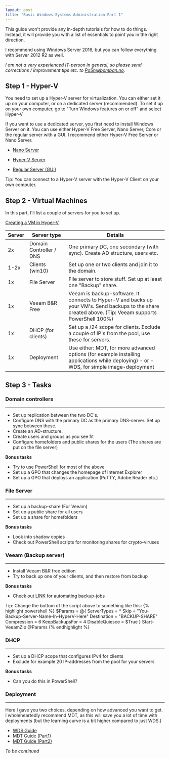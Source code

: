 ```yaml
---
layout: post
title: "Basic Windows Systems Administration Part 1"
---
```


This guide won't provide any in-depth tutorials for how to do things. Instead, it will provide you with a list of essentials to point you in the right direction. 

I recommend using Windows Server 2016, but you can follow everything with Server 2012 R2 as well.

*I am not a very experienced IT-person in general, so please send corrections / improvement tips etc. to PoSh@bomban.no.*

## Step 1 - Hyper-V

You need to set up a Hyper-V server for virtualization. You can either set it up on your computer, or on a dedicated server (recommended). To set it up on your own computer, go to "Turn Windows features on or off" and select Hyper-V

If you want to use a dedicated server, you first need to install Windows Server on it. You can use either Hyper-V Free Server, Nano Server, Core or the regular server with a GUI. I recommend either Hyper-V Free Server or Nano Server.

- [Nano Server](https://blogs.msdn.microsoft.com/joscot/2016/12/24/creating-a-hyper-v-host-with-nano-server-part1/)

- [Hyper-V Server](https://hyperv.veeam.com/blog/how-to-install-hyper-v-core-step-by-step-guide/)

- [Regular Server (GUI)](https://technet.microsoft.com/en-us/library/hh846766(v=ws.11).aspx)

Tip: You can connect to a Hyper-V server with the Hyper-V Client on your own computer.

## Step 2 - Virtual Machines

In this part, I'll list a couple of servers for you to set up.

[Creating a VM in Hyper-V](https://technet.microsoft.com/en-us/library/hh846766(v=ws.11).aspx#Anchor_2)

| Server             | Server type             | Details                                                                                                                                                  |
|--------------------|-------------------------|----------------------------------------------------------------------------------------------------------------------------------------------------------|
| 2x  | Domain Controller / DNS | One primary DC, one secondary (with sync). Create AD structure, users etc.                                                                               |
| 1-2x    | Clients (win10)         | Set up one or two clients and join it to the domain.                                                                                                     |
| 1x  | File Server             | File server to store stuff. Set up at least one "Backup" share.                                                                                          |
| 1x  | Veeam B&R Free          | Veeam is backup-software. It connects to Hyper-V and backs up your VM's.  Send backups to the share created above. (Tip: Veeam supports PowerShell 100%) |
| 1x  | DHCP (for clients)      | Set up a /24 scope for clients. Exclude a couple of IP's from the pool, use these for servers.                                                           |
| 1x  | Deployment              | Use either: MDT, for more advanced options (for example installing applications while deploying) - or - WDS, for simple image-deployment                 |

## Step 3 - Tasks

### Domain controllers
---
* Set up replication between the two DC's. 
* Configure DNS with the primary DC as the primary DNS-server. Set up sync between these.
* Create an AD-structure.
* Create users and groups as you see fit
* Configure homefolders and public shares for the users (The shares are put on the file server)

**Bonus tasks**
* Try to use PowerShell for most of the above
* Set up a GPO that changes the homepage of Internet Explorer
* Set up a GPO that deploys an application (PuTTY, Adobe Reader etc.)

### File Server
---
* Set up a backup-share (For Veeam)
* Set up a public share for all users
* Set up a share for homefolders

**Bonus tasks**
* Look into shadow copies
* Check out PowerShell scripts for monitoring shares for crypto-viruses

### Veeam (Backup server)
---
* Install Veeam B&R free edition
* Try to back up one of your clients, and then restore from backup

**Bonus tasks**
* Check out [LINK](https://github.com/PetterBomban/VeeamBackup) for automating backup-jobs

Tip:
Change the bottom of the script above to something like this:
{% highlight powershell %}
$Params = @{
    ServerTypes = *
    Skip = "You-Backup-Server-Name-In-HyperV-Here"
    Destination = "BACKUP-SHARE"
    Compression = 6
    KeepBackupsFor = 4
    DisableQuiesce = $True
}
Start-VeeamZip @Params
{% endhighlight %}

### DHCP
---
* Set up a DHCP scope that configures IPv4 for clients
* Exclude for example 20 IP-addresses from the pool for your servers

**Bonus tasks**
* Can you do this in PowerShell?

### Deployment
---
Here I gave you two choices, depending on how advanced you want to get. I wholeheartedly recommend MDT, as this will save you a lot of time with deployments (but the learning curve is a bit higher compared to just WDS.)

* [WDS Guide](http://protechgurus.com/install-configure-wds-windows-server-2016/)
* [MDT Guide (Part1)](http://www.technig.com/install-adk-mdt-in-windows-server-2016/)
* [MDT Guide (Part2)](http://www.technig.com/deploy-windows-10-using-mdt/)

*To be continued*
